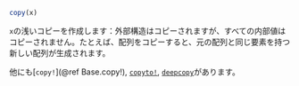 ```julia
copy(x)
```

`x`の浅いコピーを作成します：外部構造はコピーされますが、すべての内部値はコピーされません。たとえば、配列をコピーすると、元の配列と同じ要素を持つ新しい配列が生成されます。

他にも[`copy!`](@ref Base.copy!), [`copyto!`](@ref), [`deepcopy`](@ref)があります。
